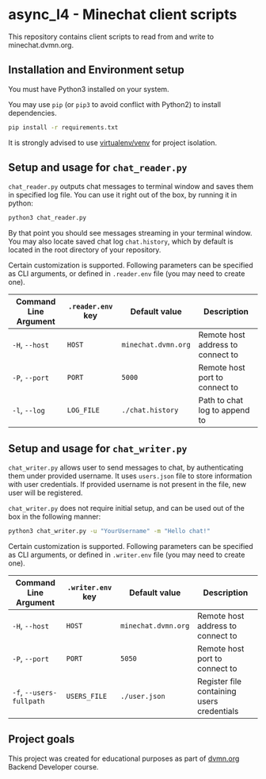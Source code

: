 # async_l4 - Minechat client scripts

This repository contains client scripts to read from and write to minechat.dvmn.org. 

## Installation and Environment setup

You must have Python3 installed on your system.

You may use `pip` (or `pip3` to avoid conflict with Python2) to install dependencies.

```sh
pip install -r requirements.txt
```

It is strongly advised to use [virtualenv/venv](https://docs.python.org/3/library/venv.html) for project isolation.

## Setup and usage for `chat_reader.py`
`chat_reader.py` outputs chat messages to terminal window and saves them in specified log file. You can use it right out of the box, by running it in python:

```sh
python3 chat_reader.py
```

By that point you should see messages streaming in your terminal window. You may also locate saved chat log `chat.history`, which by default is located in the root directory of your repository. 

Certain customization is supported. Following parameters can be specified as CLI arguments, or defined in `.reader.env` file (you may need to create one).

| Command Line Argument | `.reader.env` key | Default value | Description |
| - | - | - | - |
|  `-H`, `--host` | `HOST` | `minechat.dvmn.org` | Remote host address to connect to |
|  `-P`, `--port` | `PORT` | `5000` | Remote host port to connect to |
|  `-l`, `--log` | `LOG_FILE` | `./chat.history` | Path to chat log to append to |

## Setup and usage for `chat_writer.py`
`chat_writer.py` allows user to send messages to chat, by authenticating them under provided username. It uses `users.json` file to store information with user credentials. If provided username is not present in the file, new user will be registered.

`chat_writer.py` does not require initial setup, and can be used out of the box in the following manner:

```sh
python3 chat_writer.py -u "YourUsername" -m "Hello chat!"
```

Certain customization is supported. Following parameters can be specified as CLI arguments, or defined in `.writer.env` file (you may need to create one).

| Command Line Argument | `.writer.env` key | Default value | Description |
| - | - | - | - |
|  `-H`, `--host` | `HOST` | `minechat.dvmn.org` | Remote host address to connect to |
|  `-P`, `--port` | `PORT` | `5050` | Remote host port to connect to |
|  `-f`, `--users-fullpath` | `USERS_FILE` | `./user.json` | Register file containing users credentials |

## Project goals

This project was created for educational purposes as part of [dvmn.org](https://dvmn.org/) Backend Developer course.